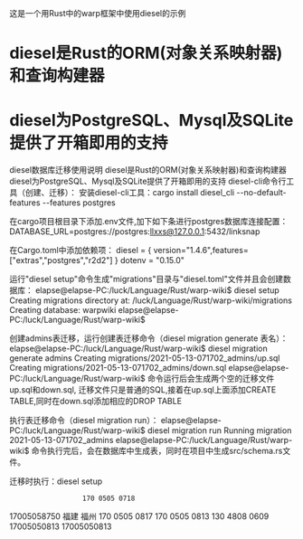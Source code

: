 这是一个用Rust中的warp框架中使用diesel的示例

# diesel是Rust的ORM(对象关系映射器)和查询构建器
# diesel为PostgreSQL、Mysql及SQLite提供了开箱即用的支持

diesel数据库迁移使用说明
diesel是Rust的ORM(对象关系映射器)和查询构建器
diesel为PostgreSQL、Mysql及SQLite提供了开箱即用的支持
diesel-cli命令行工具（创建、迁移）：
安装diesel-cli工具：cargo install diesel_cli --no-default-features --features postgres

在cargo项目根目录下添加.env文件,加下如下条进行postgres数据库连接配置：
DATABASE_URL=postgres://postgres:llxxs@127.0.0.1:5432/linksnap

在Cargo.toml中添加依赖项：
diesel = { version="1.4.6",features=["extras","postgres","r2d2"] }
dotenv = "0.15.0"

运行"diesel setup"命令生成"migrations"目录与"diesel.toml"文件并且会创建数据库：
elapse@elapse-PC:/luck/Language/Rust/warp-wiki$ diesel setup
Creating migrations directory at: /luck/Language/Rust/warp-wiki/migrations
Creating database: warpwiki
elapse@elapse-PC:/luck/Language/Rust/warp-wiki$

创建admins表迁移，运行创建表迁移命令（diesel migration generate 表名）：
elapse@elapse-PC:/luck/Language/Rust/warp-wiki$ diesel migration generate admins
Creating migrations/2021-05-13-071702_admins/up.sql
Creating migrations/2021-05-13-071702_admins/down.sql
elapse@elapse-PC:/luck/Language/Rust/warp-wiki$ 
命令运行后会生成两个空的迁移文件up.sql和down.sql,
迁移文件只是普通的SQL,接着在up.sql上面添加CREATE TABLE,同时在down.sql添加相应的DROP TABLE

执行表迁移命令（diesel migration run）：
elapse@elapse-PC:/luck/Language/Rust/warp-wiki$ diesel migration run
Running migration 2021-05-13-071702_admins
elapse@elapse-PC:/luck/Language/Rust/warp-wiki$
命令执行完后，会在数据库中生成表，同时在项目中生成src/schema.rs文件。


迁移时执行：diesel setup


                      170 0505 0718
17005058750	 福建 福州  170 0505 0817  170 0505 0813
                       130 4808 0609  17005050813 17005050813



